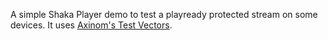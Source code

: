 A simple Shaka Player demo to test a playready protected stream on some devices. It uses [Axinom's Test Vectors](https://github.com/Axinom/public-test-vectors).
